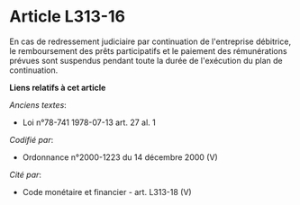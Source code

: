 # Article L313-16

En cas de redressement judiciaire par continuation de l'entreprise débitrice, le remboursement des prêts participatifs et le
paiement des rémunérations prévues sont suspendus pendant toute la durée de l'exécution du plan de continuation.

**Liens relatifs à cet article**

_Anciens textes_:

  - Loi n°78-741 1978-07-13 art. 27 al. 1

_Codifié par_:

  - Ordonnance n°2000-1223 du 14 décembre 2000 (V)

_Cité par_:

  - Code monétaire et financier - art. L313-18 (V)
